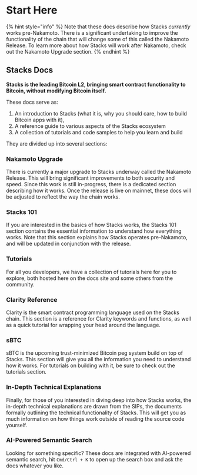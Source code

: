 # Start Here

{% hint style="info" %}
Note that these docs describe how Stacks _currently_ works pre-Nakamoto. There is a significant undertaking to improve the functionality of the chain that will change some of this called the Nakamoto Release. To learn more about how Stacks will work after Nakamoto, check out the Nakamoto Upgrade section.
{% endhint %}

## Stacks Docs

**Stacks is the leading Bitcoin L2, bringing smart contract functionality to Bitcoin, without modifying Bitcoin itself.**

These docs serve as:

1. An introduction to Stacks (what it is, why you should care, how to build Bitcoin apps with it),
2. A reference guide to various aspects of the Stacks ecosystem
3. A collection of tutorials and code samples to help you learn and build

They are divided up into several sections:

### Nakamoto Upgrade

There is currently a major upgrade to Stacks underway called the Nakamoto Release. This will bring significant improvements to both security and speed. Since this work is still in-progress, there is a dedicated section describing how it works. Once the release is live on mainnet, these docs will be adjusted to reflect the way the chain works.

### Stacks 101

If you are interested in the basics of how Stacks works, the Stacks 101 section contains the essential information to understand how everything works. Note that this section explains how Stacks operates pre-Nakamoto, and will be updated in conjunction with the release.

### Tutorials

For all you developers, we have a collection of tutorials here for you to explore, both hosted here on the docs site and some others from the community.

### Clarity Reference

Clarity is the smart contract programming language used on the Stacks chain. This section is a reference for Clarity keywords and functions, as well as a quick tutorial for wrapping your head around the language.

### sBTC

sBTC is the upcoming trust-minimized Bitcoin peg system build on top of Stacks. This section will give you all the information you need to understand how it works. For tutorials on building with it, be sure to check out the tutorials section.

### In-Depth Technical Explanations

Finally, for those of you interested in diving deep into how Stacks works, the in-depth technical explanations are drawn from the SIPs, the documents formally outlining the technical functionality of Stacks. This will get you as much information on how things work outside of reading the source code yourself.

### AI-Powered Semantic Search

Looking for something specific? These docs are integrated with AI-powered semantic search, hit `Cmd/Ctrl + K` to open up the search box and ask the docs whatever you like.
